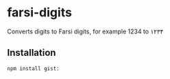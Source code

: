 # farsi-digits
Converts digits to Farsi digits, for example 1234 to ۱۲۳۴

## Installation
```sh
npm install gist:
```

## 
```